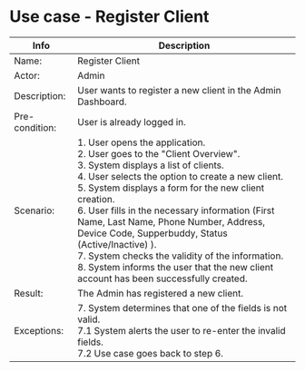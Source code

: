 # Use case - Register Client
| Info | Description |
| --- | --- |
| Name: | Register Client  |
| Actor: | Admin |
| Description: | User wants to register a new client in the Admin Dashboard. |
| Pre-condition: | User is already logged in. |
| Scenario: | 1. User opens the application. <br> 2. User goes to the "Client Overview". <br> 3. System displays a list of clients. <br> 4. User selects the option to create a new client. <br> 5. System displays a form for the new client creation.<br> 6. User fills in the necessary information (First Name, Last Name, Phone Number, Address, Device Code, Supperbuddy, Status (Active/Inactive) ). <br> 7. System checks the validity of the information. <br> 8. System informs the user that the new client account has been successfully created.| 
| Result: | The Admin has registered a new client. |
| Exceptions: | 7. System determines that one of the fields is not valid. <br> 7.1 System alerts the user to re-enter the invalid fields. <br> 7.2 Use case goes back to step 6. |
